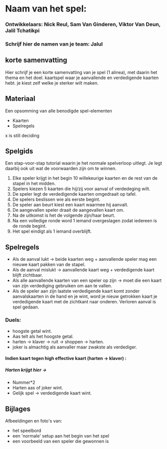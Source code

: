 # Naam van het spel:
### Ontwikkelaars: Nick Reul, Sam Van Ginderen, Viktor Van Deun, Jalil Tchatikpi
### Schrijf hier de namen van je team: Jalul

## korte samenvatting
Hier schrijf je een korte samenvatting van je spel (1 alinea), met daarin het thema en het doel.
kaartspel waar je aanvallende en verdedigende kaarten hebt. je kiest zelf welke je sterker wilt maken.

## Materiaal
Een opsomming van alle benodigde spel-elementen

- Kaarten
- Spelregels

x is still deciding
## Spelgids
Een stap-voor-stap tutorial waarin je het normale spelverloop uitlegt. Je legt daarbij ook uit wat de voorwaarden zijn om te winnen.


1.  Elke speler krijgt in het begin 10 willekeurige kaarten en de rest van de stapel in het midden.
2.  Spelers kiezen 5 kaarten die hij/zij voor aanval of verdedeging wilt.
3.  De speler legt de verdedigende kaarten omgedraait op tafel.
4.  De spelers beslissen wie als eerste begint.
5.  De speler aan beurt kiest een kaart waarmee hij aanvalt.
6.  De aangevallen speler draait de aangevallen kaart om.
7.  Na de uitkomst is het de volgende zijn/haar beurt.
8.  Na een volledige ronde word 1 iemand overgeslagen zodat iedereen is de ronde begint.
9.  Het spel eindigt als 1 iemand overblijft.

## Spelregels
-  Als de aanval lukt -> beide kaarten weg + aanvallende speler mag een nieuwe kaart pakken van de stapel.
-  Als de aanval mislukt -> aanvallende kaart weg + verdedigende kaart blijft zichtbaar.
-  Als alle aanvallende kaarten van een speler op zijn -> moet die een kaart van zijn verdediging gebruiken om aan te vallen.
-  Als de speler aan zijn laatste verdedigende kaart komt zonder aanvalskaarten in de hand en je wint, word je nieuw getrokken kaart je verdedigende kaart met de zichtkant naar onderen. Verloren aanval is spel gedaan.

### Duels:
-  hoogste getal wint.
-  Aas telt als het hoogste getal.
-  harten -> klaver -> ruit -> shoppen -> harten.
-  joker is almachtig als aanvaller maar zwakste als verdediger.

#### Indien kaart tegen high effective kaart (harten -> klaver) :
##### Harten krijgt hier ->
-  Nummer*2
-  Harten aas of joker wint.
-  Gelijk spel -> verdedigende kaart wint.

## Bijlages
Afbeeldingen en foto's van:

- het speelbord
- een 'normale' setup aan het begin van het spel
- een voorbeeld van een speler die gewonnen is
